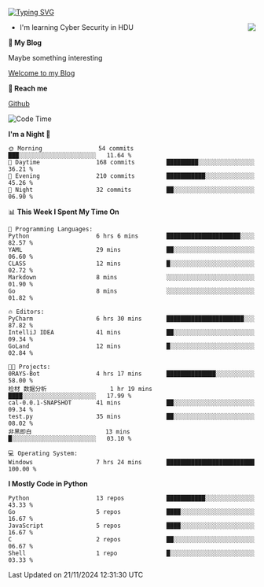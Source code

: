[![Typing SVG](https://readme-typing-svg.herokuapp.com?font=Fira+Code&pause=1000&random=false&width=450&height=60&lines=Hello+%F0%9F%91%8B%F0%9F%8F%BB;I'm+JBNRZ)](https://git.io/typing-svg)

<a href="#">
  <img align="right" src="https://github-readme-stats.vercel.app/api?username=JBNRZ&show_icons=true&bg_color=15,f2f7fd,E0EAFC" />
</a>

- I'm learning Cyber Security in HDU

 **🌱 My Blog**

Maybe something interesting

[Welcome to my Blog](https://jbnrz.com.cn/)

 **💬 Reach me** 

[Github](https://github.com/JBNRZ)


<!--START_SECTION:waka-->
![Code Time](http://img.shields.io/badge/Code%20Time-752%20hrs%2013%20mins-blue)

**I'm a Night 🦉** 

```text
🌞 Morning                54 commits          ███░░░░░░░░░░░░░░░░░░░░░░   11.64 % 
🌆 Daytime                168 commits         █████████░░░░░░░░░░░░░░░░   36.21 % 
🌃 Evening                210 commits         ███████████░░░░░░░░░░░░░░   45.26 % 
🌙 Night                  32 commits          ██░░░░░░░░░░░░░░░░░░░░░░░   06.90 % 
```


📊 **This Week I Spent My Time On** 

```text
💬 Programming Languages: 
Python                   6 hrs 6 mins        █████████████████████░░░░   82.57 % 
YAML                     29 mins             ██░░░░░░░░░░░░░░░░░░░░░░░   06.60 % 
CLASS                    12 mins             █░░░░░░░░░░░░░░░░░░░░░░░░   02.72 % 
Markdown                 8 mins              ░░░░░░░░░░░░░░░░░░░░░░░░░   01.90 % 
Go                       8 mins              ░░░░░░░░░░░░░░░░░░░░░░░░░   01.82 % 

🔥 Editors: 
PyCharm                  6 hrs 30 mins       ██████████████████████░░░   87.82 % 
IntelliJ IDEA            41 mins             ██░░░░░░░░░░░░░░░░░░░░░░░   09.34 % 
GoLand                   12 mins             █░░░░░░░░░░░░░░░░░░░░░░░░   02.84 % 

🐱‍💻 Projects: 
0RAYS-Bot                4 hrs 17 mins       ██████████████░░░░░░░░░░░   58.00 % 
检材 数据分析                  1 hr 19 mins        ████░░░░░░░░░░░░░░░░░░░░░   17.99 % 
cal-0.0.1-SNAPSHOT       41 mins             ██░░░░░░░░░░░░░░░░░░░░░░░   09.34 % 
test.py                  35 mins             ██░░░░░░░░░░░░░░░░░░░░░░░   08.02 % 
非黑即白                     13 mins             █░░░░░░░░░░░░░░░░░░░░░░░░   03.10 % 

💻 Operating System: 
Windows                  7 hrs 24 mins       █████████████████████████   100.00 % 
```

**I Mostly Code in Python** 

```text
Python                   13 repos            ███████████░░░░░░░░░░░░░░   43.33 % 
Go                       5 repos             ████░░░░░░░░░░░░░░░░░░░░░   16.67 % 
JavaScript               5 repos             ████░░░░░░░░░░░░░░░░░░░░░   16.67 % 
C                        2 repos             ██░░░░░░░░░░░░░░░░░░░░░░░   06.67 % 
Shell                    1 repo              █░░░░░░░░░░░░░░░░░░░░░░░░   03.33 % 
```




 Last Updated on 21/11/2024 12:31:30 UTC
<!--END_SECTION:waka-->
